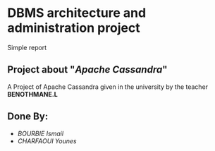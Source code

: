 # DBMS architecture and administration project
Simple report

## Project about "*Apache Cassandra*"
A Project of Apache Cassandra given in the university by the teacher **BENOTHMANE.L**

## Done By:
* *BOURBIE Ismail*
* *CHARFAOUI Younes*

